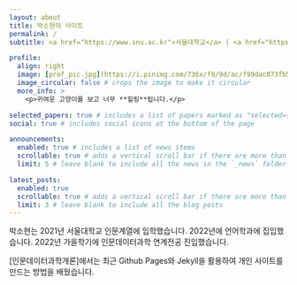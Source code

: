 ```yaml
---
layout: about
title: 박소현의 사이트
permalink: /
subtitle: <a href="https://www.snu.ac.kr">서울대학교</a> | <a href="https://humanities.snu.ac.kr">인문대학</a> | <a href="https://dsh.snu.ac.kr">연계전공 인문데이터과학</a>

profile:
  align: right
  image: [prof_pic.jpg](https://i.pinimg.com/736x/f9/9d/ac/f99dac073fb51357adc3e3e8a77e69f5.jpg)
  image_circular: false # crops the image to make it circular
  more_info: >
    <p>귀여운 고양이를 보고 너무 **힐링**됩니다.</p>

selected_papers: true # includes a list of papers marked as "selected={true}"
social: true # includes social icons at the bottom of the page

announcements:
  enabled: true # includes a list of news items
  scrollable: true # adds a vertical scroll bar if there are more than 3 news items
  limit: 5 # leave blank to include all the news in the `_news` folder

latest_posts:
  enabled: true
  scrollable: true # adds a vertical scroll bar if there are more than 3 new posts items
  limit: 3 # leave blank to include all the blog posts
---
```


박소현는 2021년 서울대학교 인문계열에 입학했습니다. 2022년에 언어학과에 집입했습니다. 2022년 가을학기에 인문데이터과학 연계전공 진입했습니다.

[인문데이터과학개론]에서는 최근 Github Pages와 Jekyll을 활용하여 개인 사이트를 만드는 방법을 배웠습니다.
